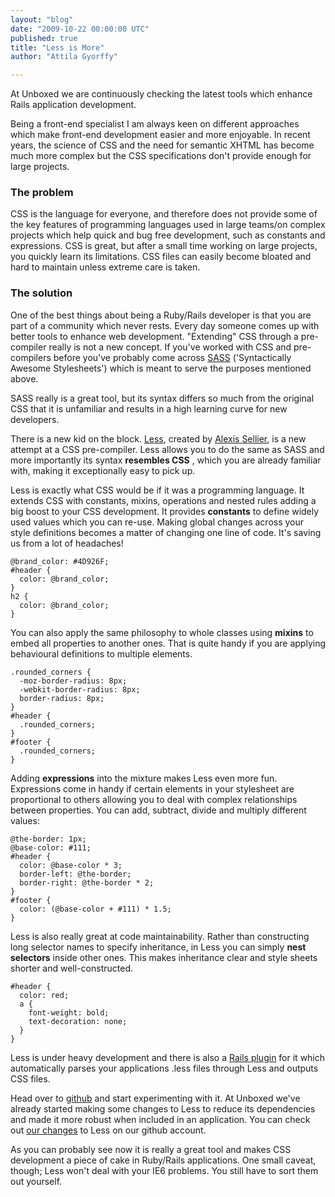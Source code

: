 ```yaml
---
layout: "blog"
date: "2009-10-22 00:00:00 UTC"
published: true
title: "Less is More"
author: "Attila Gyorffy"

---
```


At Unboxed we are continuously checking the latest tools which enhance Rails application development.  
  
 Being a front-end specialist I am always keen on different approaches which make front-end development easier and more enjoyable. In recent years, the science of CSS and the need for semantic XHTML has become much more complex but the CSS specifications don't provide enough for large projects.

### The problem

CSS is the language for everyone, and therefore does not provide some of the key features of programming languages used in large teams/on complex projects which help quick and bug free development, such as constants and expressions. CSS is great, but after a small time working on large projects, you quickly learn its limitations. CSS files can easily become bloated and hard to maintain unless extreme care is taken.

### The solution

One of the best things about being a Ruby/Rails developer is that you are part of a community which never rests. Every day someone comes up with better tools to enhance web development. "Extending" CSS through a pre-compiler really is not a new concept. If you've worked with CSS and pre-compilers before you've probably come across [SASS](http://sass-lang.com) ('Syntactically Awesome Stylesheets') which is meant to serve the purposes mentioned above.

SASS really is a great tool, but its syntax differs so much from the original CSS that it is unfamiliar and results in a high learning curve for new developers.

There is a new kid on the block. [Less](http://lesscss.org), created by [Alexis Sellier](http://twitter.com/cloudhead), is a new attempt at a CSS pre-compiler. Less allows you to do the same as SASS and more importantly its syntax **resembles CSS** , which you are already familiar with, making it exceptionally easy to pick up.

Less is exactly what CSS would be if it was a programming language. It extends CSS with constants, mixins, operations and nested rules adding a big boost to your CSS development. It provides **constants** to define widely used values which you can re-use. Making global changes across your style definitions becomes a matter of changing one line of code. It's saving us from a lot of headaches!

    @brand_color: #4D926F;
    #header {
      color: @brand_color;
    }
    h2 {
      color: @brand_color;
    }

You can also apply the same philosophy to whole classes using **mixins** to embed all properties to another ones. That is quite handy if you are applying behavioural definitions to multiple elements.

    .rounded_corners {
      -moz-border-radius: 8px;
      -webkit-border-radius: 8px;
      border-radius: 8px;
    }
    #header {
      .rounded_corners;
    }
    #footer {
      .rounded_corners;
    }

Adding **expressions** into the mixture makes Less even more fun. Expressions come in handy if certain elements in your stylesheet are proportional to others allowing you to deal with complex relationships between properties. You can add, subtract, divide and multiply different values:

    @the-border: 1px;
    @base-color: #111;
    #header {
      color: @base-color * 3;
      border-left: @the-border;
      border-right: @the-border * 2;
    }
    #footer { 
      color: (@base-color + #111) * 1.5; 
    }

Less is also really great at code maintainability. Rather than constructing long selector names to specify inheritance, in Less you can simply **nest selectors** inside other ones. This makes inheritance clear and style sheets shorter and well-constructed.

    #header {
      color: red;
      a {
        font-weight: bold;
        text-decoration: none;
      }
    }

Less is under heavy development and there is also a [Rails plugin](http://github.com/cloudhead/more) for it which automatically parses your applications .less files through Less and outputs CSS files.

Head over to [github](http://github.com/cloudhead/less) and start experimenting with it. At Unboxed we've already started making some changes to Less to reduce its dependencies and made it more robust when included in an application. You can check out [our changes](http://github.com/unboxed/less) to Less on our github account.

As you can probably see now it is really a great tool and makes CSS development a piece of cake in Ruby/Rails applications. One small caveat, though; Less won't deal with your IE6 problems. You still have to sort them out yourself.


